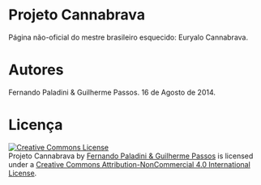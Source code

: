 Projeto Cannabrava
==================

Página não-oficial do mestre brasileiro esquecido: Euryalo Cannabrava.

Autores
==================
Fernando Paladini & Guilherme Passos. 
16 de Agosto de 2014.

Licença
==================

<a rel="license" href="http://creativecommons.org/licenses/by-nc/4.0/"><img alt="Creative Commons License" style="border-width:0" src="https://i.creativecommons.org/l/by-nc/4.0/88x31.png" /></a><br /><span xmlns:dct="http://purl.org/dc/terms/" href="http://purl.org/dc/dcmitype/Text" property="dct:title" rel="dct:type">Projeto Cannabrava</span> by <a xmlns:cc="http://creativecommons.org/ns#" href="http://paladini.github.io/euryalo-cannabrava/" property="cc:attributionName" rel="cc:attributionURL">Fernando Paladini & Guilherme Passos</a> is licensed under a <a rel="license" href="http://creativecommons.org/licenses/by-nc/4.0/">Creative Commons Attribution-NonCommercial 4.0 International License</a>.
